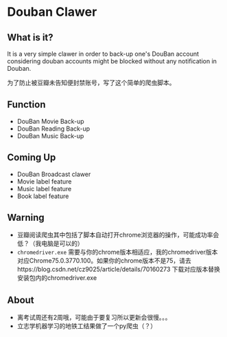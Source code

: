 # Douban Clawer


## What is it?

It is a very simple clawer in order to back-up one's DouBan account considering douban accounts might be blocked without any notification in Douban.

为了防止被豆瓣未告知便封禁账号，写了这个简单的爬虫脚本。


## Function

* DouBan Movie Back-up
* DouBan Reading Back-up
* DouBan Music Back-up

## Coming Up

* DouBan Broadcast clawer
* Movie label feature
* Music label feature
* Book label feature

## Warning

* 豆瓣阅读爬虫其中包括了脚本自动打开chrome浏览器的操作，可能成功率会低？（我电脑是可以的）
* `chromedriver.exe` 需要与你的chrome版本相适应，我的chromedriver版本对应Chrome75.0.3770.100。如果你的chrome版本不是75，请去https://blog.csdn.net/cz9025/article/details/70160273 下载对应版本替换安装包内的chromedriver.exe

## About

* 离考试周还有2周哦，可能由于要复习所以更新会很慢。。。
* 立志学机器学习的地铁工结果做了一个py爬虫（？）
